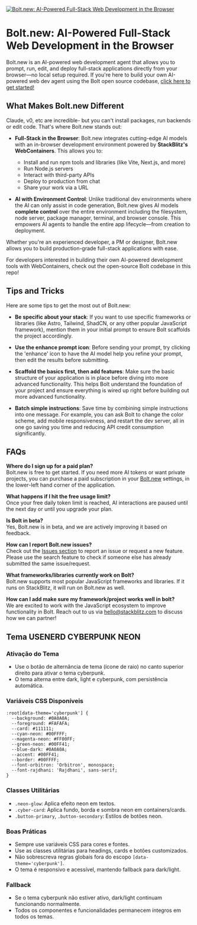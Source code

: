 [![Bolt.new: AI-Powered Full-Stack Web Development in the Browser](./public/social_preview_index.jpg)](https://bolt.new)

# Bolt.new: AI-Powered Full-Stack Web Development in the Browser

Bolt.new is an AI-powered web development agent that allows you to prompt, run, edit, and deploy full-stack applications directly from your browser—no local setup required. If you're here to build your own AI-powered web dev agent using the Bolt open source codebase, [click here to get started!](./CONTRIBUTING.md)

## What Makes Bolt.new Different

Claude, v0, etc are incredible- but you can't install packages, run backends or edit code. That's where Bolt.new stands out:

- **Full-Stack in the Browser**: Bolt.new integrates cutting-edge AI models with an in-browser development environment powered by **StackBlitz's WebContainers**. This allows you to:
  - Install and run npm tools and libraries (like Vite, Next.js, and more)
  - Run Node.js servers
  - Interact with third-party APIs
  - Deploy to production from chat
  - Share your work via a URL

- **AI with Environment Control**: Unlike traditional dev environments where the AI can only assist in code generation, Bolt.new gives AI models **complete control** over the entire  environment including the filesystem, node server, package manager, terminal, and browser console. This empowers AI agents to handle the entire app lifecycle—from creation to deployment.

Whether you're an experienced developer, a PM or designer, Bolt.new allows you to build production-grade full-stack applications with ease.

For developers interested in building their own AI-powered development tools with WebContainers, check out the open-source Bolt codebase in this repo!

## Tips and Tricks

Here are some tips to get the most out of Bolt.new:

- **Be specific about your stack**: If you want to use specific frameworks or libraries (like Astro, Tailwind, ShadCN, or any other popular JavaScript framework), mention them in your initial prompt to ensure Bolt scaffolds the project accordingly.

- **Use the enhance prompt icon**: Before sending your prompt, try clicking the 'enhance' icon to have the AI model help you refine your prompt, then edit the results before submitting.

- **Scaffold the basics first, then add features**: Make sure the basic structure of your application is in place before diving into more advanced functionality. This helps Bolt understand the foundation of your project and ensure everything is wired up right before building out more advanced functionality.

- **Batch simple instructions**: Save time by combining simple instructions into one message. For example, you can ask Bolt to change the color scheme, add mobile responsiveness, and restart the dev server, all in one go saving you time and reducing API credit consumption significantly.

## FAQs

**Where do I sign up for a paid plan?**  
Bolt.new is free to get started. If you need more AI tokens or want private projects, you can purchase a paid subscription in your [Bolt.new](https://bolt.new) settings, in the lower-left hand corner of the application. 

**What happens if I hit the free usage limit?**  
Once your free daily token limit is reached, AI interactions are paused until the next day or until you upgrade your plan.

**Is Bolt in beta?**  
Yes, Bolt.new is in beta, and we are actively improving it based on feedback.

**How can I report Bolt.new issues?**  
Check out the [Issues section](https://github.com/stackblitz/bolt.new/issues) to report an issue or request a new feature. Please use the search feature to check if someone else has already submitted the same issue/request.

**What frameworks/libraries currently work on Bolt?**  
Bolt.new supports most popular JavaScript frameworks and libraries. If it runs on StackBlitz, it will run on Bolt.new as well.

**How can I add make sure my framework/project works well in bolt?**  
We are excited to work with the JavaScript ecosystem to improve functionality in Bolt. Reach out to us via [hello@stackblitz.com](mailto:hello@stackblitz.com) to discuss how we can partner!

## Tema USENERD CYBERPUNK NEON

### Ativação do Tema
- Use o botão de alternância de tema (ícone de raio) no canto superior direito para ativar o tema cyberpunk.
- O tema alterna entre dark, light e cyberpunk, com persistência automática.

### Variáveis CSS Disponíveis
```
:root[data-theme='cyberpunk'] {
  --background: #0A0A0A;
  --foreground: #FAFAFA;
  --card: #111111;
  --cyan-neon: #00FFFF;
  --magenta-neon: #FF00FF;
  --green-neon: #00FF41;
  --blue-dark: #0A0A0A;
  --accent: #00FF41;
  --border: #00FFFF;
  --font-orbitron: 'Orbitron', monospace;
  --font-rajdhani: 'Rajdhani', sans-serif;
}
```

### Classes Utilitárias
- `.neon-glow`: Aplica efeito neon em textos.
- `.cyber-card`: Aplica fundo, borda e sombra neon em containers/cards.
- `.button-primary`, `.button-secondary`: Estilos de botões neon.

### Boas Práticas
- Sempre use variáveis CSS para cores e fontes.
- Use as classes utilitárias para headings, cards e botões customizados.
- Não sobrescreva regras globais fora do escopo `[data-theme='cyberpunk']`.
- O tema é responsivo e acessível, mantendo fallback para dark/light.

### Fallback
- Se o tema cyberpunk não estiver ativo, dark/light continuam funcionando normalmente.
- Todos os componentes e funcionalidades permanecem íntegros em todos os temas.
